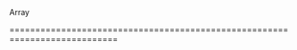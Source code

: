 <!--merge--><!--/merge-->
<!--type-->Array<String, dxPanoramaItem, Object><!--/type-->
===========================================================================
